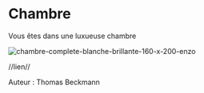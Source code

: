 # Chambre

Vous êtes dans une luxueuse chambre

![chambre-complete-blanche-brillante-160-x-200-enzo](https://user-images.githubusercontent.com/105215900/197832163-6f007771-e909-4b6d-808e-3f474ba33d90.png)

//lien//

Auteur : Thomas Beckmann
